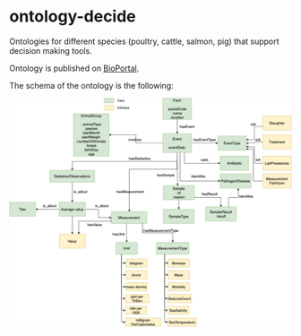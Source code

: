 # ontology-decide
Ontologies for different species (poultry, cattle, salmon, pig) that support decision making tools.

Ontology is published on [BioPortal](https://bioportal.bioontology.org/ontologies/DECIDE/?p=classes&conceptid=http%3A%2F%2Fpurl.obolibrary.org%2Fobo%2FIAO_0000027). 

The schema of the ontology is the following:

![Alt text](DECIDE.png?raw=true "DECIDE Ontology for different species")
